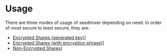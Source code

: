 # Usage

There are three modes of usage of seedmixer depending on need. In order of most secure to least secure, they are:

- [Encrypted Shares (generated key)](./encrypted-shares/generated-key/generated-key.md)]
- [Encrypted Shares (with encryption phrase)](./encrypted-shares/encryption-phrase/encryption-phrase.md)]
- [Non-Encrypted Shares](./non-encrypted-shares/non-encrypted-shares.md)]
